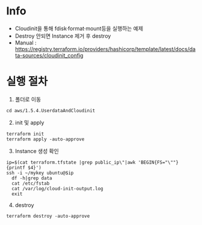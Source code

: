 # Info
* Cloudinit을 통해 fdisk·format·mount등을 실행하는 예제
* Destroy 안되면 Instance 제거 후 destroy
* Manual : https://registry.terraform.io/providers/hashicorp/template/latest/docs/data-sources/cloudinit_config

# 실행 절차
1. 폴더로 이동
```
cd aws/1.5.4.UserdataAndCloudinit
```

2. init 및 apply
```
terraform init
terraform apply -auto-approve
```


3. Instance 생성 확인
```
ip=$(cat terraform.tfstate |grep public_ip\"|awk 'BEGIN{FS="\""}{printf $4}')
ssh -i ~/mykey ubuntu@$ip
  df -h|grep data
  cat /etc/fstab
  cat /var/log/cloud-init-output.log
  exit
```

4. destroy
```
terraform destroy -auto-approve
```
